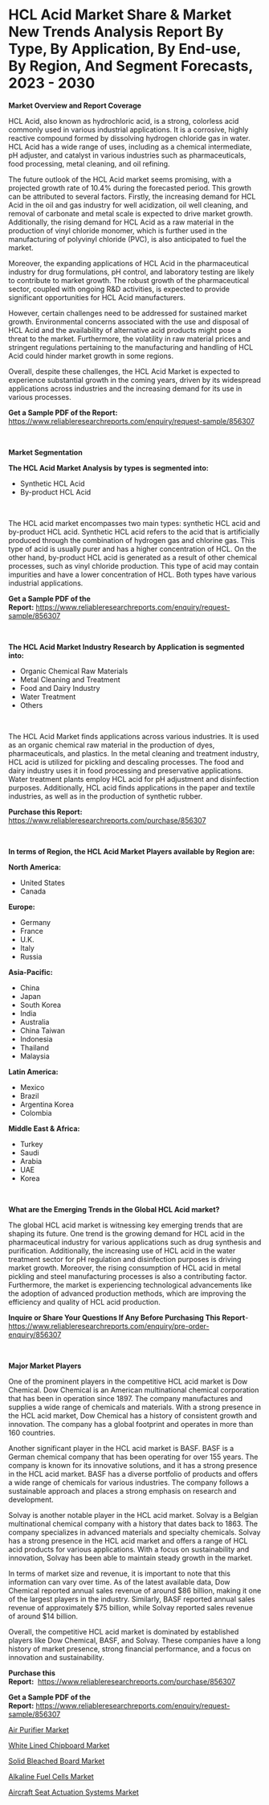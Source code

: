 <p><h1>HCL Acid Market Share & Market New Trends Analysis Report By Type, By Application, By End-use, By Region, And Segment Forecasts, 2023 - 2030</h1></p><p><strong>Market Overview and Report Coverage</strong></p>
<p><p>HCL Acid, also known as hydrochloric acid, is a strong, colorless acid commonly used in various industrial applications. It is a corrosive, highly reactive compound formed by dissolving hydrogen chloride gas in water. HCL Acid has a wide range of uses, including as a chemical intermediate, pH adjuster, and catalyst in various industries such as pharmaceuticals, food processing, metal cleaning, and oil refining.</p><p>The future outlook of the HCL Acid market seems promising, with a projected growth rate of 10.4% during the forecasted period. This growth can be attributed to several factors. Firstly, the increasing demand for HCL Acid in the oil and gas industry for well acidization, oil well cleaning, and removal of carbonate and metal scale is expected to drive market growth. Additionally, the rising demand for HCL Acid as a raw material in the production of vinyl chloride monomer, which is further used in the manufacturing of polyvinyl chloride (PVC), is also anticipated to fuel the market.</p><p>Moreover, the expanding applications of HCL Acid in the pharmaceutical industry for drug formulations, pH control, and laboratory testing are likely to contribute to market growth. The robust growth of the pharmaceutical sector, coupled with ongoing R&D activities, is expected to provide significant opportunities for HCL Acid manufacturers.</p><p>However, certain challenges need to be addressed for sustained market growth. Environmental concerns associated with the use and disposal of HCL Acid and the availability of alternative acid products might pose a threat to the market. Furthermore, the volatility in raw material prices and stringent regulations pertaining to the manufacturing and handling of HCL Acid could hinder market growth in some regions.</p><p>Overall, despite these challenges, the HCL Acid Market is expected to experience substantial growth in the coming years, driven by its widespread applications across industries and the increasing demand for its use in various processes.</p></p>
<p><strong>Get a Sample PDF of the Report:</strong> <a href="https://www.reliableresearchreports.com/enquiry/request-sample/856307">https://www.reliableresearchreports.com/enquiry/request-sample/856307</a></p>
<p>&nbsp;</p>
<p><strong>Market Segmentation</strong></p>
<p><strong>The HCL Acid Market Analysis by types is segmented into:</strong></p>
<p><ul><li>Synthetic HCL Acid</li><li>By-product HCL Acid</li></ul></p>
<p>&nbsp;</p>
<p><p>The HCL acid market encompasses two main types: synthetic HCL acid and by-product HCL acid. Synthetic HCL acid refers to the acid that is artificially produced through the combination of hydrogen gas and chlorine gas. This type of acid is usually purer and has a higher concentration of HCL. On the other hand, by-product HCL acid is generated as a result of other chemical processes, such as vinyl chloride production. This type of acid may contain impurities and have a lower concentration of HCL. Both types have various industrial applications.</p></p>
<p><strong>Get a Sample PDF of the Report:</strong>&nbsp;<a href="https://www.reliableresearchreports.com/enquiry/request-sample/856307">https://www.reliableresearchreports.com/enquiry/request-sample/856307</a></p>
<p>&nbsp;</p>
<p><strong>The HCL Acid Market Industry Research by Application is segmented into:</strong></p>
<p><ul><li>Organic Chemical Raw Materials</li><li>Metal Cleaning and Treatment</li><li>Food and Dairy Industry</li><li>Water Treatment</li><li>Others</li></ul></p>
<p>&nbsp;</p>
<p><p>The HCL Acid Market finds applications across various industries. It is used as an organic chemical raw material in the production of dyes, pharmaceuticals, and plastics. In the metal cleaning and treatment industry, HCL acid is utilized for pickling and descaling processes. The food and dairy industry uses it in food processing and preservative applications. Water treatment plants employ HCL acid for pH adjustment and disinfection purposes. Additionally, HCL acid finds applications in the paper and textile industries, as well as in the production of synthetic rubber.</p></p>
<p><strong>Purchase this Report:</strong>&nbsp; <a href="https://www.reliableresearchreports.com/purchase/856307">https://www.reliableresearchreports.com/purchase/856307</a></p>
<p>&nbsp;</p>
<p><strong>In terms of Region, the HCL Acid Market Players available by Region are:</strong></p>
<p>
    <p> <strong> North America: </strong>
        <ul>
            <li>United States</li>
            <li>Canada</li>
        </ul>
        </p> 
    <p> <strong> Europe: </strong>
        <ul>
            <li>Germany</li>
            <li>France</li>
            <li>U.K.</li>
            <li>Italy</li>
            <li>Russia</li>
        </ul>
        </p> 
    <p> <strong> Asia-Pacific: </strong>
        <ul>
            <li>China</li>
            <li>Japan</li>
            <li>South Korea</li>
            <li>India</li>
            <li>Australia</li>
            <li>China Taiwan</li>
            <li>Indonesia</li>
            <li>Thailand</li>
            <li>Malaysia</li>
        </ul>
        </p> 
    <p> <strong> Latin America: </strong>
        <ul>
            <li>Mexico</li>
            <li>Brazil</li>
            <li>Argentina Korea</li>
            <li>Colombia</li>
        </ul>
        </p> 
    <p> <strong> Middle East & Africa: </strong>
        <ul>
            <li>Turkey</li>
            <li>Saudi</li>
            <li>Arabia</li>
            <li>UAE</li>
            <li>Korea</li>
        </ul>
    </p>
    </p>
<p>&nbsp;</p>
<p><strong>What are the Emerging Trends in the Global HCL Acid market?</strong></p>
<p><p>The global HCL acid market is witnessing key emerging trends that are shaping its future. One trend is the growing demand for HCL acid in the pharmaceutical industry for various applications such as drug synthesis and purification. Additionally, the increasing use of HCL acid in the water treatment sector for pH regulation and disinfection purposes is driving market growth. Moreover, the rising consumption of HCL acid in metal pickling and steel manufacturing processes is also a contributing factor. Furthermore, the market is experiencing technological advancements like the adoption of advanced production methods, which are improving the efficiency and quality of HCL acid production.</p></p>
<p><strong>Inquire or Share Your Questions If Any Before Purchasing This Report</strong>- <a href="https://www.reliableresearchreports.com/enquiry/pre-order-enquiry/856307">https://www.reliableresearchreports.com/enquiry/pre-order-enquiry/856307</a></p>
<p>&nbsp;</p>
<p><strong>Major Market Players</strong></p>
<p><p>One of the prominent players in the competitive HCL acid market is Dow Chemical. Dow Chemical is an American multinational chemical corporation that has been in operation since 1897. The company manufactures and supplies a wide range of chemicals and materials. With a strong presence in the HCL acid market, Dow Chemical has a history of consistent growth and innovation. The company has a global footprint and operates in more than 160 countries.</p><p>Another significant player in the HCL acid market is BASF. BASF is a German chemical company that has been operating for over 155 years. The company is known for its innovative solutions, and it has a strong presence in the HCL acid market. BASF has a diverse portfolio of products and offers a wide range of chemicals for various industries. The company follows a sustainable approach and places a strong emphasis on research and development.</p><p>Solvay is another notable player in the HCL acid market. Solvay is a Belgian multinational chemical company with a history that dates back to 1863. The company specializes in advanced materials and specialty chemicals. Solvay has a strong presence in the HCL acid market and offers a range of HCL acid products for various applications. With a focus on sustainability and innovation, Solvay has been able to maintain steady growth in the market.</p><p>In terms of market size and revenue, it is important to note that this information can vary over time. As of the latest available data, Dow Chemical reported annual sales revenue of around $86 billion, making it one of the largest players in the industry. Similarly, BASF reported annual sales revenue of approximately $75 billion, while Solvay reported sales revenue of around $14 billion.</p><p>Overall, the competitive HCL acid market is dominated by established players like Dow Chemical, BASF, and Solvay. These companies have a long history of market presence, strong financial performance, and a focus on innovation and sustainability.</p></p>
<p><strong>Purchase this Report:</strong>&nbsp;&nbsp;<a href="https://www.reliableresearchreports.com/purchase/856307">https://www.reliableresearchreports.com/purchase/856307</a></p>
<p></p>
<p><strong>Get a Sample PDF of the Report:</strong>&nbsp;<a href="https://www.reliableresearchreports.com/enquiry/request-sample/856307">https://www.reliableresearchreports.com/enquiry/request-sample/856307</a></p>
<p><p><a href="https://medium.com/@caleighhane2777/air-purifier-market-size-and-market-trends-complete-industry-overview-2023-to-2030-ed68da5935eb">Air Purifier Market</a></p><p><a href="https://github.com/aliciawhite5576/Market-Research-Report-List-1/blob/main/white-lined-chipboard-market.md">White Lined Chipboard Market</a></p><p><a href="https://github.com/marloy8/Market-Research-Report-List-1/blob/main/solid-bleached-board-market.md">Solid Bleached Board Market</a></p><p><a href="https://medium.com/@larrycrooks1923/alkaline-fuel-cells-market-research-report-its-history-and-forecast-2023-to-2030-8a44beee9ca8">Alkaline Fuel Cells Market</a></p><p><a href="https://medium.com/@irwingibson727/decoding-aircraft-seat-actuation-systems-market-metrics-market-share-trends-and-growth-patterns-6c8028f75ee2">Aircraft Seat Actuation Systems Market</a></p></p>